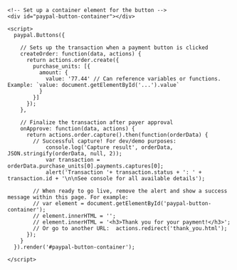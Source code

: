 <html>
  <head>
    <meta name="viewport" content="width=device-width, initial-scale=1"> <!-- Ensures optimal rendering on mobile devices -->
  </head>

  <body>
    <!-- Include the PayPal JavaScript SDK; replace "test" with your own sandbox Business account app client ID -->
    <script src="AcW1-jhAlgNG92tBvTrhIwzleTVrSnFRj7tYp2XWkwTMExENjarjBIq7wL65gnR3qqAMSRfYDP84y2DX"></script>

    <!-- Set up a container element for the button -->
    <div id="paypal-button-container"></div>

    <script>
      paypal.Buttons({

        // Sets up the transaction when a payment button is clicked
        createOrder: function(data, actions) {
          return actions.order.create({
            purchase_units: [{
              amount: {
                value: '77.44' // Can reference variables or functions. Example: `value: document.getElementById('...').value`
              }
            }]
          });
        },

        // Finalize the transaction after payer approval
        onApprove: function(data, actions) {
          return actions.order.capture().then(function(orderData) {
            // Successful capture! For dev/demo purposes:
                console.log('Capture result', orderData, JSON.stringify(orderData, null, 2));
                var transaction = orderData.purchase_units[0].payments.captures[0];
                alert('Transaction '+ transaction.status + ': ' + transaction.id + '\n\nSee console for all available details');

            // When ready to go live, remove the alert and show a success message within this page. For example:
            // var element = document.getElementById('paypal-button-container');
            // element.innerHTML = '';
            // element.innerHTML = '<h3>Thank you for your payment!</h3>';
            // Or go to another URL:  actions.redirect('thank_you.html');
          });
        }
      }).render('#paypal-button-container');

    </script>
  </body>
</html>

